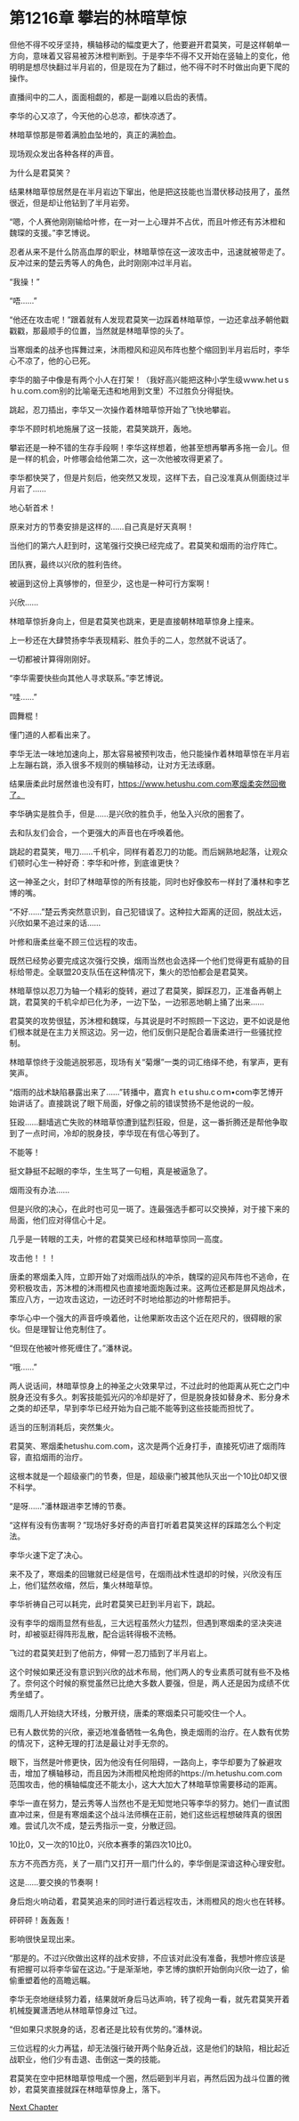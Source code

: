 # 第1216章 攀岩的林暗草惊

但他不得不咬牙坚持，横轴移动的幅度更大了，他要避开君莫笑，可是这样朝单一方向，意味着又容易被苏沐橙判断到。于是李华不得不又开始在竖轴上的变化，他明明是想尽快翻过半月岩的，但是现在为了翻过，他不得不时不时做出向更下爬的操作。

直播间中的二人，面面相觑的，都是一副难以启齿的表情。

李华的心又凉了，今天他的心总凉，都快凉透了。

林暗草惊那是带着满脸血坠地的，真正的满脸血。

现场观众发出各种各样的声音。

为什么是君莫笑？

结果林暗草惊居然是在半月岩边下窜出，他是把这技能也当潜伏移动技用了，虽然很近，但是却让他钻到了半月岩旁。

“嗯，个人赛他刚刚输给叶修，在一对一上心理并不占优，而且叶修还有苏沐橙和魏琛的支援。”李艺博说。

忍者从来不是什么防高血厚的职业，林暗草惊在这一波攻击中，迅速就被带走了。反冲过来的楚云秀等人的角色，此时刚刚冲过半月岩。

“我操！”

“唔……”

“他还在攻击呢！”跟着就有人发现君莫笑一边踩着林暗草惊，一边还拿战矛朝他戳戳戳，那最顺手的位置，当然就是林暗草惊的头了。

当寒烟柔的战矛也挥舞过来，沐雨橙风和迎风布阵也整个缩回到半月岩后时，李华心不凉了，他的心已死。

李华的脑子中像是有两个小人在打架！（我好高兴能把这种小学生级ｗww.hetｕsｈu.coｍ.com别的比喻毫无违和地用到文里）不过胜负分得挺快。

跳起，忍刀插出，李华又一次操作着林暗草惊开始了飞快地攀岩。

李华不顾时机地施展了这一技能，君莫笑跳开，轰地。

攀岩还是一种不错的生存手段啊！李华这样想着，他甚至想再攀再多拖一会儿。但是一样的机会，叶修哪会给他第二次，这一次他被攻得更紧了。

李华都快哭了，但是片刻后，他突然又发现，这样下去，自己没准真从侧面绕过半月岩了……

地心斩首术！

原来对方的节奏安排是这样的……自己真是好天真啊！

当他们的第六人赶到时，这笔强行交换已经完成了。君莫笑和烟雨的治疗阵亡。

团队赛，最终以兴欣的胜利告终。

被逼到这份上真够惨的，但至少，这也是一种可行方案啊！

兴欣……

林暗草惊折身向上，但是君莫笑也跳来，更是直接朝林暗草惊身上撞来。

上一秒还在大肆赞扬李华表现精彩、胜负手的二人，忽然就不说话了。

一切都被计算得刚刚好。

“李华需要快些向其他人寻求联系。”李艺博说。

“哇……”

圆舞棍！

懂门道的人都看出来了。

李华无法一味地加速向上，那太容易被预判攻击，他只能操作着林暗草惊在半月岩上左蹦右跳，添入很多不规则的横轴移动，让对方无法琢磨。

结果唐柔此时居然谁也没有盯，https://www.hetushu.com.com寒烟柔突然回撤了。

李华确实是胜负手，但是……是兴欣的胜负手，他坠入兴欣的圈套了。

去和队友们会合，一个更强大的声音也在呼唤着他。

跳起的君莫笑，甩刀……千机伞，同样有着忍刀的功能。而后娴熟地起落，让观众们顿时心生一种好奇：李华和叶修，到底谁更快？

这一神圣之火，封印了林暗草惊的所有技能，同时也好像胶布一样封了潘林和李艺博的嘴。

“不好……”楚云秀突然意识到，自己犯错误了。这种拉大距离的迂回，脱战太远，兴欣如果不追过来的话……

叶修和唐柔丝毫不顾三位远程的攻击。

既然已经势必要完成这次强行交换，烟雨当然也会选择一个他们觉得更有威胁的目标给带走。全联盟20支队伍在这种情况下，集火的恐怕都会是君莫笑。

林暗草惊以忍刀为轴一个精彩的旋转，避过了君莫笑，脚踩忍刀，正准备再朝上跳，君莫笑的千机伞却已化为矛，一边下坠，一边邪恶地朝上捅了出来……

君莫笑的攻势很猛，苏沐橙和魏琛，与其说是时不时照顾一下这边，更不如说是他们根本就是在主力关照这边。另一边，他们反倒只是配合着唐柔进行一些骚扰控制。

林暗草惊终于没能逃脱邪恶，现场有关“菊爆”一类的词汇络绎不绝，有掌声，更有笑声。

“烟雨的战术缺陷暴露出来了……”转播中，嘉宾ｈｅtｕshu.cｏｍ•coｍ李艺博开始讲话了。直接跳说了眼下局面，好像之前的错误赞扬不是他说的一般。

狂殴……翻墙逃亡失败的林暗草惊遭到猛烈狂殴，但是，这一番折腾还是帮他争取到了一点时间，冷却的脱身技，李华现在有信心等到了。

不能等！

挺文静挺不起眼的李华，生生骂了一句粗，真是被逼急了。

烟雨没有办法……

但是兴欣的决心，在此时也可见一斑了。连最强选手都可以交换掉，对于接下来的局面，他们应对得信心十足。

几乎是一转眼的工夫，叶修的君莫笑已经和林暗草惊同一高度。

攻击他！！！

唐柔的寒烟柔入阵，立即开始了对烟雨战队的冲杀，魏琛的迎风布阵也不逃命，在旁积极攻击，苏沐橙的沐雨橙风也直接地面炮轰过来。这两位还都是屏风炮战术，策应八方，一边攻击这边，一边还时不时地给那边的叶修帮把手。

李华心中一个强大的声音呼唤着他，让他果断攻击这个近在咫尺的，很碍眼的家伙。但是理智让他克制住了。

“但现在他被叶修死缠住了。”潘林说。

“哦……”

两人说话间，林暗草惊身上的神圣之火效果早过，不过此时的他距离从死亡之门中脱身还没有多久。刺客技能弧光闪的冷却是好了，但是脱身技如替身术、影分身术之类的却还早，早到李华已经开始为自己能不能等到这些技能而担忧了。

适当的压制消耗后，突然集火。

君莫笑、寒烟柔hetushu.com.com，这次是两个近身打手，直接死切进了烟雨阵容，直掐烟雨的治疗。

这根本就是一个超级豪门的节奏，但是，超级豪门被其他队灭出一个10比0却又很不科学。

“是呀……”潘林跟进李艺博的节奏。

“这样有没有伤害啊？”现场好多好奇的声音打听着君莫笑这样的踩踏怎么个判定法。

李华火速下定了决心。

来不及了，寒烟柔的回辙就已经是信号，在烟雨战术性退却的时候，兴欣没有压上，他们猛然收缩，然后，集火林暗草惊。

李华祈祷自己可以耗完，此时君莫笑已赶到半月岩下，跳起。

没有李华的烟雨显然有些乱，三大远程虽然火力猛烈，但遇到寒烟柔的坚决突进时，却被驱赶得阵形乱散，配合运转得极不流畅。

飞过的君莫笑赶到了他前方，伸臂一忍刀插到了半月岩上。

这个时候如果还没有意识到兴欣的战术布局，他们两人的专业素质可就有些不及格了。奈何这个时候的察觉虽然已比绝大多数人要强，但是，两人还是因为成绩不优秀坐蜡了。

烟雨几人开始绕大环线，分散开绕，唐柔的寒烟柔只可能咬住一个人。

已有人数优势的兴欣，豪迈地准备牺牲一名角色，换走烟雨的治疗。在人数有优势的情况下，这种无理的打法是最让对手无奈的。

眼下，当然是叶修更快，因为他没有任何阻碍，一路向上，李华却要为了躲避攻击，增加了横轴移动，而且因为沐雨橙风枪炮师的https://m.hetushu.com.com范围攻击，他的横轴幅度还不能太小，这大大加大了林暗草惊需要移动的距离。

李华一直在努力，楚云秀等人当然也不是无知觉地只等李华的努力。她们一直试图直冲过来，但是有寒烟柔这个战斗法师横在正前，她们这些远程想破阵真的很困难。尝试几次不成，楚云秀指示一变，分散迂回。

10比0，又一次的10比0，兴欣本赛季的第四次10比0。

东方不亮西方亮，关了一扇门又打开一扇门什么的，李华倒是深谙这种心理安慰。

这是……要交换的节奏啊！

身后炮火响动着，君莫笑追来的同时进行着远程攻击，沐雨橙风的炮火也在转移。

砰砰砰！轰轰轰！

影响很快呈现出来。

“那是的。不过兴欣做出这样的战术安排，不应该对此没有准备，我想叶修应该是有把握可以将李华留在这边。”于是渐渐地，李艺博的旗帜开始倒向兴欣一边了，偷偷重塑着他的高瞻远瞩。

李华无奈地继续努力着，结果就听身后马达声响，转了视角一看，就先君莫笑开着机械旋翼潇洒地从林暗草惊身过飞过。

“但如果只求脱身的话，忍者还是比较有优势的。”潘林说。

三位远程的火力再猛，却无法强行破开两个贴身近战，这是他们的缺陷，相比起近战职业，他们少有击退、击倒这一类的技能。

君莫笑在空中把林暗草惊甩成一个圈，然后砸到半月岩，再然后因为战斗位置的微妙，君莫笑直接就踩在林暗草惊身上，落下。



[Next Chapter](%E7%AC%AC1217%E7%AB%A0%20%E8%AF%AD%E9%9F%B3%E8%A7%84%E5%88%99.md)